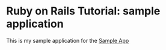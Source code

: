 # Ruby on Rails Tutorial: sample application

This is my sample application for the [Sample App](floating-fog-1120.herokuapp.com)
